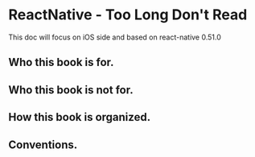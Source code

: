 # ReactNative - Too Long Don't Read

This doc will focus on iOS side and based on react-native 0.51.0



## Who this book is for.



## Who this book is not for.



## How this book is organized.





## Conventions.



